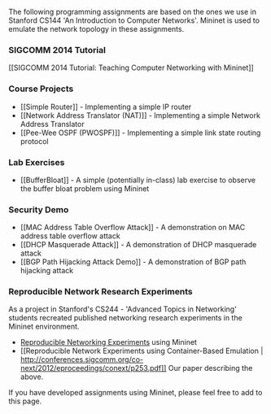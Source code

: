 The following programming assignments are based on the ones we use in Stanford CS144 'An Introduction to Computer Networks'. Mininet is used to emulate the network topology in these assignments.

### SIGCOMM 2014 Tutorial

[[SIGCOMM 2014 Tutorial: Teaching Computer Networking with Mininet]]

### Course Projects

* [[Simple Router]] - Implementing a simple IP router
* [[Network Address Translator (NAT)]] - Implementing a simple Network Address Translator
* [[Pee-Wee OSPF (PWOSPF)]] - Implementing a simple link state routing protocol

### Lab Exercises

* [[BufferBloat]] - A simple (potentially in-class) lab exercise to observe the buffer bloat problem using Mininet

### Security Demo
* [[MAC Address Table Overflow Attack]] - A demonstration on MAC address table overflow attack
* [[DHCP Masquerade Attack]] - A demonstration of DHCP masquerade attack
* [[BGP Path Hijacking Attack Demo]] - A demonstration of BGP path hijacking attack

### Reproducible Network Research Experiments

As a project in Stanford's CS244 - 'Advanced Topics in Networking' students recreated published networking research experiments in the Mininet environment.

* [Reproducible Networking Experiments](http://reproducingnetworkresearch.wordpress.com) using Mininet
* [[Reproducible Network Experiments using Container-Based Emulation | http://conferences.sigcomm.org/co-next/2012/eproceedings/conext/p253.pdf]] Our paper describing the above.

If you have developed assignments using Mininet, please feel free to add to this page.
